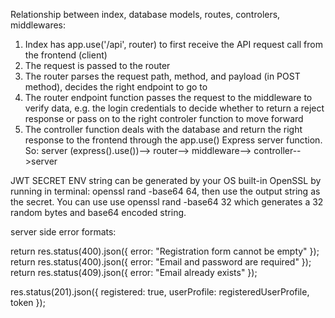 Relationship between index, database models, routes, controlers, middlewares:

1. Index has app.use('/api', router) to first receive the API request call from the frontend (client)
2. The request is passed to the router
3. The router parses the request path, method, and payload (in POST method), decides the right endpoint to go to
4. The router endpoint function passes the request to the middleware to verify data, e.g. the login credentials to decide whether to return a reject response or pass on to the right controler function to move forward
5. The controller function deals with the database and return the right response to the frontend through the app.use() Express server function.
   So: server (express().use())--> router--> middleware--> controller-->server

JWT SECRET ENV string can be generated by your OS built-in OpenSSL by running in terminal: openssl rand -base64 64, then use the output string as the secret. You can use use openssl rand -base64 32 which generates a 32 random bytes and base64 encoded string.

server side error formats:

return res.status(400).json({ error: "Registration form cannot be empty" });
return res.status(400).json({ error: "Email and password are required" });
return res.status(409).json({ error: "Email already exists" });

res.status(201).json({ registered: true, userProfile: registeredUserProfile, token });
